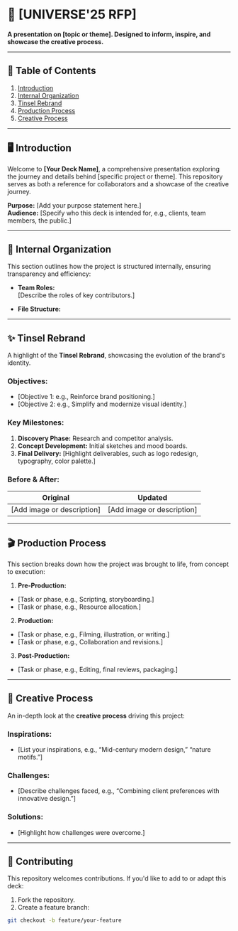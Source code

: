 # 🎨 [UNIVERSE'25 RFP]

**A presentation on [topic or theme]. Designed to inform, inspire, and showcase the creative process.**

---

## 📖 Table of Contents
1. [Introduction](#introduction)
2. [Internal Organization](#internal-organization)
3. [Tinsel Rebrand](#tinsel-rebrand)
4. [Production Process](#production-process)
5. [Creative Process](#creative-process)

---

## 🖥️ Introduction

Welcome to **[Your Deck Name]**, a comprehensive presentation exploring the journey and details behind [specific project or theme]. This repository serves as both a reference for collaborators and a showcase of the creative journey.

**Purpose:** [Add your purpose statement here.]  
**Audience:** [Specify who this deck is intended for, e.g., clients, team members, the public.]

---

## 📂 Internal Organization

This section outlines how the project is structured internally, ensuring transparency and efficiency:

- **Team Roles:**  
  [Describe the roles of key contributors.]

- **File Structure:**

---

## ✨ Tinsel Rebrand

A highlight of the **Tinsel Rebrand**, showcasing the evolution of the brand's identity.

### Objectives:
- [Objective 1: e.g., Reinforce brand positioning.]
- [Objective 2: e.g., Simplify and modernize visual identity.]

### Key Milestones:
1. **Discovery Phase:** Research and competitor analysis.
2. **Concept Development:** Initial sketches and mood boards.
3. **Final Delivery:** [Highlight deliverables, such as logo redesign, typography, color palette.]

### Before & After:
| **Original** | **Updated** |
|--------------|-------------|
| [Add image or description] | [Add image or description] |

---

## 🎬 Production Process

This section breaks down how the project was brought to life, from concept to execution:

1. **Pre-Production:**
 - [Task or phase, e.g., Scripting, storyboarding.]
 - [Task or phase, e.g., Resource allocation.]

2. **Production:**
 - [Task or phase, e.g., Filming, illustration, or writing.]
 - [Task or phase, e.g., Collaboration and revisions.]

3. **Post-Production:**
 - [Task or phase, e.g., Editing, final reviews, packaging.]

---

## 🎨 Creative Process

An in-depth look at the **creative process** driving this project:

### Inspirations:
- [List your inspirations, e.g., “Mid-century modern design,” “nature motifs.”]

### Challenges:
- [Describe challenges faced, e.g., “Combining client preferences with innovative design.”]

### Solutions:
- [Highlight how challenges were overcome.]

---

## 🤝 Contributing

This repository welcomes contributions. If you'd like to add to or adapt this deck:

1. Fork the repository.
2. Create a feature branch:  
 ```bash
 git checkout -b feature/your-feature
